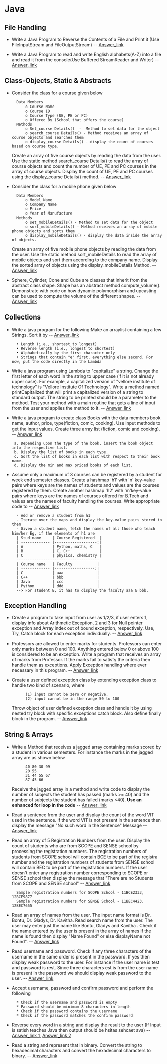 # Java
## File Handling
* Write a Java Program to Reverse the Contents of a File and Print it (Use FileInputStream and FileOutputStream) -- [Answer_link](https://github.com/aryanchandrakar/Java/blob/a37e0c01a05081cd44d39c50e7f390694475aa4a/file_handling/DataReverse_FileinputStream.java)

* Write a Java Program to read and write English alphabets(A-Z) into a file and read it from the console(Use Buffered StreamReader and Writer) -- [Answer_link](https://github.com/aryanchandrakar/Java/blob/a37e0c01a05081cd44d39c50e7f390694475aa4a/file_handling/Alphabets_BufferStream.java)


## Class-Objects, Static & Abstracts
* Consider the class for a course given below
    
        Data Members
            o Course Name 
            o Course ID 
            o Course Type (UE, PE or PC)
            o Offered By (School that offers the course) 
        Methods
            o Set_course Details()  -  Method to set data for the object 
            o search_course Details() - Method receives an array of course objects and searches them 
            o display_course Details() - display the count of courses based on course type.
    Create an array of five course objects by reading the data from the user. Use the static method search_course Details() to read the array of course objects and count the number of UE, PE and PC courses in the array of course objects. Display the count of UE, PE and PC courses using the display_course Details() method. -- [Answer_link](https://github.com/aryanchandrakar/Java/blob/479834f2ab32c61a222fae76ac4528a98b3bca43/ClassObjects_Static_Abstract/course_in_array.java) 

* Consider the class for a mobile phone given below

        Data Members
            o Model Name 
            o Company Name 
            o Price 
            o Year of Manufacture
        Methods
            o set_mobileDetails() - Method to set data for the object 
            o sort_mobileDetails() - Method receives an array of mobile phone objects and sorts them 
            o display_mobileDetails() - display the data inside the array of objects.
    Create an array of five mobile phone objects by reading the data from the user. Use the static method sort_mobileDetails to read the array of mobile objects and sort them according to the company name. Display the sorted array of objects using the display_mobileDetails Method. -- [Answer_link](https://github.com/aryanchandrakar/Java/blob/6bb3f77d546c95535f8728dc3c6e5bc487b51ac7/ClassObjects_Static_Abstract/mobile_phone_details.java)

* Sphere, Cylinder, Cone and Cube are classes that inherit from the abstract class shape. Shape has an abstract method compute_volume(). Demonstrate with code on how dynamic polymorphism and upcasting can be used to compute the volume of the different shapes. -- [Answer_link](https://github.com/aryanchandrakar/Java/blob/6bb3f77d546c95535f8728dc3c6e5bc487b51ac7/ClassObjects_Static_Abstract/volume_polymorphism_upcasting.java)


## Collections
* Write a java program for the following:Make an arraylist containing a few Strings. Sort it by -- [Answer_link](https://github.com/aryanchandrakar/Java/blob/2e80979261154f1bb65b2e353d89752aa6b0d3fd/collections/String_ArrayList_collection.java)

        • Length (i.e., shortest to longest) 
        • Reverse length (i.e., longest to shortest) 
        • Alphabetically by the first character only 
        • Strings that contain "e" first, everything else second. For now, put the code directly in the Lambda 

* Write a java program using Lambda to "capitalize" a string. Change the first letter of each word in the string to upper case (if it is not already upper case). For example, a capitalized version of "vellore institute of technology" is "Vellore Institute Of Technology". Write a method named printCapitalized that will print a capitalized version of a string to standard output. The string to be printed should be a parameter to the method. Test your method with a main routine that gets a line of input from the user and applies the method to it. -- [Answer_link](https://github.com/aryanchandrakar/Java/blob/2e80979261154f1bb65b2e353d89752aa6b0d3fd/collections/CapitalizeFirstChar_Lambda_Collection.java)

* Write a java program to create class Books with the data members book name, author, price, type(fiction, comic, cooking). Use input methods to get the input values. Create three array list (fiction, comic and cooking). -- [Answer_link](https://github.com/aryanchandrakar/Java/blob/2e80979261154f1bb65b2e353d89752aa6b0d3fd/collections/Fiction_ArrayList_Collection.java)

       a. Depending upon the type of the book, insert the book object into the respective list. 
       b. Display the list of books in each type. 
       c. Sort the list of books in each list with respect to their book name. 
       d. Display the min and max priced books of each list.

* Assume only a maximum of 3 courses can be registered by a student for week end semester classes. Create a hashmap 'h1' with 'n' key-value pairs where keys are the names of students and values are the courses registered by them. Create another hashmap 'h2' with 'm'key-value pairs where keys are the names of courses offered for B.Tech and values are the names of faculty handling the courses. Write appropriate code to -- [Answer_link](https://github.com/aryanchandrakar/Java/blob/2e80979261154f1bb65b2e353d89752aa6b0d3fd/collections/courseFaculty_HashMap.java)

        - Add or remove a student from h1 
        - Iterate over the maps and display the key-value pairs stored in them 
        - Given a student name, fetch the names of all those who teach him/her Eg, if the elements of h1 are
        | Stud name     | Course Registered  |
        | ------------- |-------------------:|
        | A             | Python, maths, C   |
        | B             | C, C++             |
        | C             | physics, chemistry |
        -------------------------------------
        | Course name   | Faculty           |
        | ------------- |------------------:|
        | C             | aaa               |
        | C++           | bbb               |
        | Java          | ccc               |
        | Python        | ddd               |
        --> For student B, it has to display the faculty aaa & bbb.


## Exception Handling
* Create a program to take input from user as 1/2/3, if user enters 1, display info about Arithmetic Exception, 2 and 3 for Null pointer exception and Array index out of bound exception, respectively. Use, Try, Catch block for each exception individually. -- [Answer_link](https://github.com/aryanchandrakar/Java/blob/4b951229781119f4872733d52708b7ed6f9b81b5/exception_handling/userInput_tryCatch.java)

* Professors are allowed to enter marks for students. Professors can enter only marks between 0 and 100. Anything entered below 0 or above 100 is considered to be an exception.
Write a program that receives an array of marks from Professor. If the marks fail to satisfy the criteria then handle them as exceptions. Apply Exception handling where ever necessary in this program. -- [Answer_link](https://github.com/aryanchandrakar/Java/blob/4b951229781119f4872733d52708b7ed6f9b81b5/exception_handling/professorMarksException.java)

* Create a user defined exception class by extending exception class to handle two kind of scenario, where 
            
            (1) input cannot be zero or negative. 
            (2) input cannot be in the range 50 to 100 
  Throw object of user defined exception class and handle it by using nested try block with specific exceptions catch block. Also define finally block in the program.  -- [Answer_link](https://github.com/aryanchandrakar/Java/blob/4b951229781119f4872733d52708b7ed6f9b81b5/exception_handling/senarioExceptionCatch.java)


## String & Arrays
* Write a Method that receives a jagged array containing marks scored by a student in various semesters. For instance the marks in the jagged array are as shown below

            40 80 30 99 
            20 55 
            31 44 55 67 
            87 45 66
    Receive the jagged array in a method and write code to display the number of subjects the student has passed (marks >= 40) and the number of subjects the student has failed (marks <40). __Use an enhanced for loop in the code__ -- [Answer_link](https://github.com/aryanchandrakar/Java/blob/6bb3f77d546c95535f8728dc3c6e5bc487b51ac7/Strings/jagged_array.java)

* Read a sentence from the user and display the count of the word VIT used in the sentence. If the word VIT is not present in the sentence then display the message "No such word in the Sentence" Message -- [Answer_link](https://github.com/aryanchandrakar/Java/blob/6bb3f77d546c95535f8728dc3c6e5bc487b51ac7/Strings/countword.java)

* Read an array of 5 Registration Numbers from the user. Display the count of students who are from SCOPE and SENSE school by processing the registration numbers. The registration numbers of students from SCOPE school will contain BCE to be part of the registra number and the registration numbers of students from SENSE school will contain BEC to be part of the registration numbers. If the user doesn't enter any registration number corresponding to SCOPE or SENSE school then display the message that "There are no Students from SCOPE and SENSE school" -- [Answer_link](https://github.com/aryanchandrakar/Java/blob/6bb3f77d546c95535f8728dc3c6e5bc487b51ac7/Strings/school.java)

        Sample registration numbers for SCOPE School - 11BCE2333, 12BCE9877 
        Sample registration numbers for SENSE School - 11BEC4423, 12BEC7655

* Read an array of names from the user. The input name format is Dr. Bontu, Dr. Gladys, Dr. Kavitha. Read search name from the user. The user may enter just the name like Bontu, Gladys and Kavitha . Check if the name entered by the user is present in the array of names If the name is found then display "Name Found" or else displayName not Found". -- [Answer_link](https://github.com/aryanchandrakar/Java/blob/6bb3f77d546c95535f8728dc3c6e5bc487b51ac7/Strings/searchname.java)

* Read username and password. Check if any three characters of the username in the same order is present in the password. If yes then display weak password to the user. For instance if the user name is test and password is rest. Since three characters est is from the user name is present in the password we should display weak password to the user. -- [Answer_link](https://github.com/aryanchandrakar/Java/blob/6bb3f77d546c95535f8728dc3c6e5bc487b51ac7/Strings/usernamepassword.java)

* Accept username, password and confirm password and perform the following
        
        * Check if the username and password is empty 
        * Password should be minimum 8 characters in length 
        * Check if the password contains the username 
        * Check if the password matches the confirm password
        
* Reverse every word in a string and display the result to the user (If Input is satish teaches Java then output should be hsitas sehcaet ava) -- [Answer_link 1](https://github.com/aryanchandrakar/Java/blob/6bb3f77d546c95535f8728dc3c6e5bc487b51ac7/Strings/reverse1.java), [Answer_link 2](https://github.com/aryanchandrakar/Java/blob/6bb3f77d546c95535f8728dc3c6e5bc487b51ac7/Strings/reverse.java)

* Read a string and represent that in binary. Convert the string to hexadecimal characters and convert the hexadecimal characters to binary. -- [Answer_link](https://github.com/aryanchandrakar/Java/blob/6bb3f77d546c95535f8728dc3c6e5bc487b51ac7/Strings/hexabin.java)
